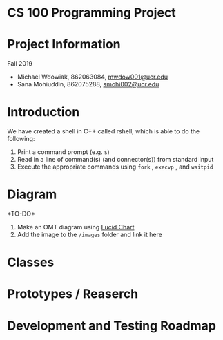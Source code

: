 # CS 100 Programming Project

<h1> Project Information </h1>
Fall 2019

* Michael Wdowiak, 862063084, mwdow001@ucr.edu 
* Sana Mohiuddin, 862075288, smohi002@ucr.edu

<h1> Introduction </h1>
We have created a shell in C++ called rshell, which is able to do the following: 

1. Print a command prompt (e.g. `$`)
2. Read in a line of command(s) (and connector(s)) from standard input
3. Execute the appropriate commands using `fork` , `execvp` , and `waitpid` 

<h1> Diagram </h1>
*TO-DO*

1. Make an OMT diagram using [Lucid Chart](https://www.lucidchart.com/pages/)
2. Add the image to the `/images` folder and link it here

<h1> Classes </h1>

<h1> Prototypes / Reaserch </h1>

<h1> Development and Testing Roadmap </h1>
